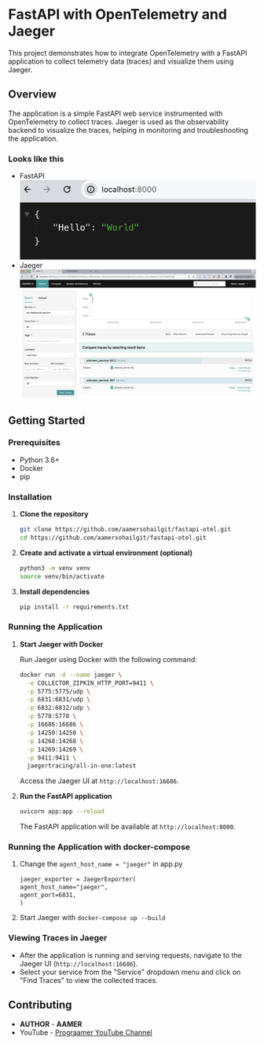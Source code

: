# FastAPI with OpenTelemetry and Jaeger

This project demonstrates how to integrate OpenTelemetry with a FastAPI application to collect telemetry data (traces) and visualize them using Jaeger.

## Overview

The application is a simple FastAPI web service instrumented with OpenTelemetry to collect traces. Jaeger is used as the observability backend to visualize the traces, helping in monitoring and troubleshooting the application.

### Looks like this

- FastAPI![1710975776341](image/README/1710975776341.png)
- Jaeger![1710975899908](image/README/1710975899908.png)

## Getting Started

### Prerequisites

- Python 3.6+
- Docker
- pip

### Installation

1. **Clone the repository**

   ```bash
   git clone https://github.com/aamersohailgit/fastapi-otel.git
   cd https://github.com/aamersohailgit/fastapi-otel.git
   ```
2. **Create and activate a virtual environment (optional)**

   ```bash
   python3 -m venv venv
   source venv/bin/activate
   ```
3. **Install dependencies**

   ```bash
   pip install -r requirements.txt
   ```

### Running the Application

1. **Start Jaeger with Docker**

   Run Jaeger using Docker with the following command:

   ```bash
   docker run -d --name jaeger \
     -e COLLECTOR_ZIPKIN_HTTP_PORT=9411 \
     -p 5775:5775/udp \
     -p 6831:6831/udp \
     -p 6832:6832/udp \
     -p 5778:5778 \
     -p 16686:16686 \
     -p 14250:14250 \
     -p 14268:14268 \
     -p 14269:14269 \
     -p 9411:9411 \
     jaegertracing/all-in-one:latest
   ```

   Access the Jaeger UI at `http://localhost:16686`.
2. **Run the FastAPI application**

   ```bash
   uvicorn app:app --reload
   ```

   The FastAPI application will be available at `http://localhost:8000`.

### Running the Application with docker-compose

1. Change the `agent_host_name = "jaeger"`  in app.py

   ```
   jaeger_exporter = JaegerExporter(
   agent_host_name="jaeger",
   agent_port=6831,
   )
   ```
2. Start Jaeger with `docker-compose up --build`

### Viewing Traces in Jaeger

- After the application is running and serving requests, navigate to the Jaeger UI (`http://localhost:16686`).
- Select your service from the "Service" dropdown menu and click on "Find Traces" to view the collected traces.

## Contributing

- **AUTHOR** - **AAMER**
- YouTube - [Prograamer YouTube Channel ]([https://youtu.be/MiBSgcnmiAM?si=c99OYctCleoE8AaW]())
